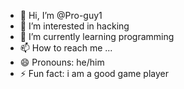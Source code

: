 - 👋 Hi, I’m @Pro-guy1
- 👀 I’m interested in hacking
- 🌱 I’m currently learning programming 
- 📫 How to reach me ...
- 😄 Pronouns: he/him
- ⚡ Fun fact: i am a good game player

<!---
Pro-guy1/Pro-guy1 is a ✨ special ✨ repository because its `README.md` (this file) appears on your GitHub profile.
You can click the Preview link to take a look at your changes.
--->
